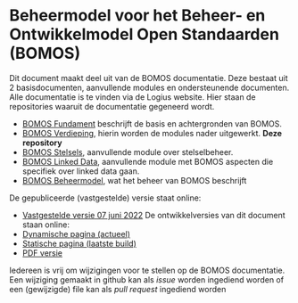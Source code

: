 # Beheermodel voor het Beheer- en Ontwikkelmodel Open Standaarden (BOMOS)

Dit document maakt deel uit van de BOMOS documentatie. Deze bestaat uit
2 basisdocumenten, aanvullende modules en ondersteunende documenten. Alle
documentatie is te vinden via de Logius website. Hier staan de repositories
waaruit de documentatie gegeneerd wordt.
- [BOMOS Fundament](https://www.github.com/Logius-standaarden/BOMOS-Fundament)
  beschrijft de basis en achtergronden van BOMOS.
- [BOMOS Verdieping](https://www.github.com/Logius-standaarden/BOMOS-Verdieping),
  hierin worden de modules nader uitgewerkt. **Deze repository**
- [BOMOS Stelsels](https://www.github.com/Logius-standaarden/BOMOS-Stelsels),
  aanvullende module over stelselbeheer.
- [BOMOS Linked Data](https://www.github.com/Logius-standaarden/BOMOS-LinkedData),
  aanvullende module met BOMOS aspecten die specifiek over linked data gaan.
- [BOMOS Beheermodel](https://www.github.com/Logius-standaarden/BOMOS-Beheermodel),
  wat het beheer van BOMOS beschrijft

De gepubliceerde (vastgestelde) versie staat online:
- [Vastgestelde versie 07 juni 2022](https://gitdocumentatie.logius.nl/publicatie/bomos/verdieping/)
De ontwikkelversies van dit document staan online:
- [Dynamische pagina (actueel)](https://Logius-standaarden.github.io/BOMOS-Verdieping/index.html)
- [Statische pagina (laatste build)](https://Logius-standaarden.github.io/BOMOS-Verdieping/snapshot.html)
- [PDF versie](https://logius-standaarden.github.io/BOMOS-Verdieping/BOMOS-Verdieping.pdf)

Iedereen is vrij om wijzigingen voor te stellen op de BOMOS documentatie.
Een wijziging gemaakt in github kan als _issue_ worden ingediend worden of
een (gewijzigde) file kan als _pull request_ ingediend worden
